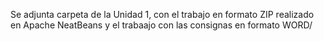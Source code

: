 Se adjunta carpeta de la Unidad 1, con el trabajo en formato ZIP realizado en Apache NeatBeans y el trabaajo con las consignas en formato WORD/

